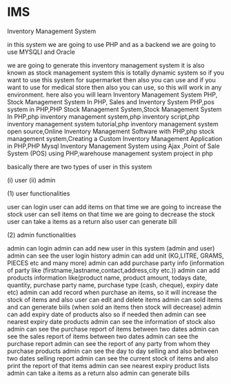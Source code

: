 # IMS
Inventory Management System


in this system we are going to use PHP and as a backend we are going to use MYSQLI and Oracle 

we are going to generate this inventory management system it is also known as stock management system this is totally dynamic system so if you want to use this system for supermarket then also you can use and if you want to use for medical store then also you can use, so this will work in any environment. here also you will learn Inventory Management System PHP, Stock Management System In PHP, Sales and Inventory System PHP,pos system in PHP,PHP Stock Management System,Stock Management System In PHP,php inventory management system,php inventory script,php inventory management system tutorial,php inventory management system open source,Online Inventory Management Software with PHP,php stock management system,Creating a Custom Inventory Management Application in PHP,PHP Mysql Inventory Management System using Ajax ,Point of Sale System (POS) using PHP,warehouse management system project in php


basically there are two types of user in this system

(i) user
(ii) admin

(1) user functionalities

user can login
user can add items on that time we are going to increase the stock
user can sell items on that time we are going to decrease the stock
user can take a items as a return also
user can generate bill


(2) admin functionalities

admin can login
admin can add new user in this system (admin and user)
admin can see the user login history
admin can add unit (KG,LITRE, GRAMS, PIECES etc and many more)
admin can add purchase party info (information of party like (firstname,lastname,contact,address,city etc.))
admin can add products information like(product name, product amount, todays date, quantity, purchase party name, purchase type (cash, cheque), expiry date etc)
admin can add record when purchase an items, so it will increase the stock of items and also user can edit and delete items
admin can sold items and can generate biils (when  sold an items then stock will decrease)
admin can add expiry date of products also so if needed then admin can see nearest expiry date products
admin can see the information of stock also
admin can see the purchase report of items between two dates
admin can see the sales report of items between two dates
admin can see the purchase report
admin can see the report of any party from whom they purchase products
admin can see the day to day selling and also between two dates selling report
admin can see the current stock of items and also print the report of that items
admin can see nearest expiry product lists
admin can take a items as a  return also
admin can generate bills
